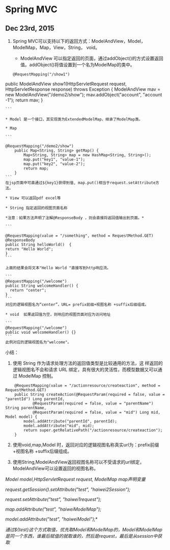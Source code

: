 # Spring MVC

## Dec 23rd, 2015

1. Spring MVC可以支持以下的返回方式：ModelAndView，Model， ModelMap，Map，View，String， void。

    * ModelAndView 可以指定返回的页面，通过addObject()的方式设置返回值。addObject()将值设置到一个名为ModelMap的类中。
    
    ```
    @RequestMapping("/show1") 
public ModelAndView show1(HttpServletRequest request, 
           HttpServletResponse response) throws Exception { 
       ModelAndView mav = new ModelAndView("/demo2/show"); 
       mav.addObject("account", "account -1"); 
       return mav; 
   }  
    
    ```
    
    * Model 是一个接口，其实现类为ExtendedModelMap，继承了ModelMap类。
    
    * Map 
    
    ```
    
    @RequestMapping("/demo2/show") 
        public Map<String, String> getMap() { 
            Map<String, String> map = new HashMap<String, String>(); 
            map.put("key1", "value-1"); 
            map.put("key2", "value-2"); 
            return map; 
        }  
    ```
    在jsp页面中可直通过${key1}获得到值, map.put()相当于request.setAttribute方法。
    
    * View 可以返回pdf excel等
    
    * String 指定返回的视图页面名称
    
    *注意：如果方法声明了注解@ResponseBody ，则会直接将返回值输出到页面。*
    
    ```
    
    @RequestMapping(value = "/something", method = RequestMethod.GET) 
    @ResponseBody 
    public String helloWorld()  { 
    return "Hello World"; 
    }  
    ```
    
    上面的结果会将文本"Hello World "直接写到http响应流。
    
    ```
    @RequestMapping("/welcome") 
    public String welcomeHandler() { 
      return "center"; 
    }  
    ```
    对应的逻辑视图名为“center”，URL= prefix前缀+视图名称 +suffix后缀组成。
    
    * void  如果返回值为空，则响应的视图页面对应为访问地址
    
    ```
    @RequestMapping("/welcome") 
    public void welcomeHandler() {}  
    ```
    此例对应的逻辑视图名为"welcome"。
    
小结：
1.  使用 String                         作为请求处理方法的返回值类型是比较通用的方法，这    样返回的逻辑视图名不会和请求 URL 绑定，具有很大的灵活性，而模型数据又可以通过 ModelMap 控制。    

```
	@RequestMapping(value = "/actionresource/createaction", method = RequestMethod.GET)
	public String createAction(@RequestParam(required = false, value = "parentId") Long parentId,
			@RequestParam(required = false, value = "parentName") String parentName, 
			@RequestParam(required = false, value = "mid") Long mid, Model model) {
		model.addAttribute("parentId", parentId);
		model.addAttribute("mid", mid);
		return super.getRelativePath("/actionresource/createaction");
	}
```

2. 使用void,map,Model 时，返回对应的逻辑视图名称真实url为：prefix前缀+视图名称 +suffix后缀组成。

3. 使用String,ModelAndView返回视图名称可以不受请求的url绑定，ModelAndView可以设置返回的视图名称。

*Model model,HttpServletRequest request, ModelMap map声明变量*

*request.getSession().setAttribute("test", "haiwei2Session");*

*request.setAttribute("test", "haiwei1request");*

*map.addAttribute("test", "haiweiModelMap");*

*model.addAttribute("test", "haiweiModel");**

*通过${test}这个方式取值，优先取Model和ModelMap的，Model和ModelMap是同一个东西，谁最后赋值的就取谁的，然后是request，最后是从session中获取*




    